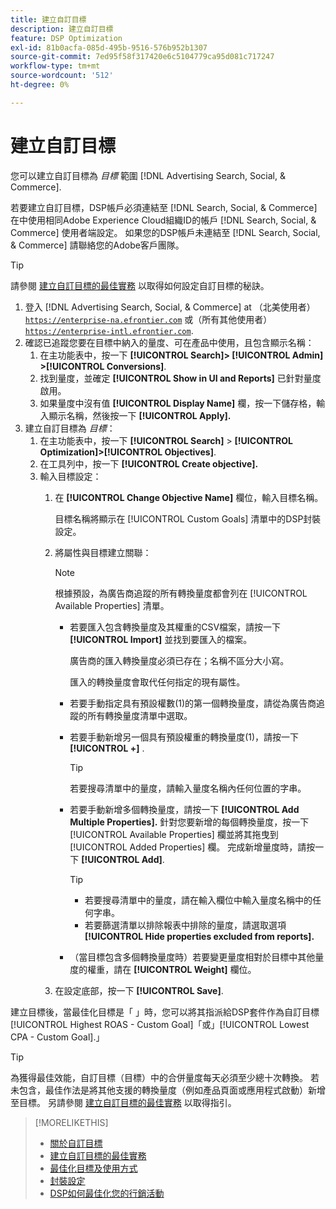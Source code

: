 ```yaml
---
title: 建立自訂目標
description: 建立自訂目標
feature: DSP Optimization
exl-id: 81b0acfa-085d-495b-9516-576b952b1307
source-git-commit: 7ed95f58f317420e6c5104779ca95d081c717247
workflow-type: tm+mt
source-wordcount: '512'
ht-degree: 0%

---
```


# 建立自訂目標

您可以建立自訂目標為 *目標* 範圍 [!DNL Advertising Search, Social, & Commerce].

若要建立自訂目標，DSP帳戶必須連結至 [!DNL Search, Social, & Commerce] 在中使用相同Adobe Experience Cloud組織ID的帳戶 [!DNL Search, Social, & Commerce] 使用者端設定。 如果您的DSP帳戶未連結至 [!DNL Search, Social, & Commerce] 請聯絡您的Adobe客戶團隊。

>[!TIP]
>
>請參閱 [建立自訂目標的最佳實務](custom-goal-best-practices.md) 以取得如何設定自訂目標的秘訣。

1. 登入 [!DNL Advertising Search, Social, & Commerce] at （北美使用者） [`https://enterprise-na.efrontier.com`](https://enterprise-na.efrontier.com) 或（所有其他使用者） [`https://enterprise-intl.efrontier.com`](https://enterprise-intl.efrontier.com).
1. 確認已追蹤您要在目標中納入的量度、可在產品中使用，且包含顯示名稱：
   1. 在主功能表中，按一下 **[!UICONTROL Search]> [!UICONTROL Admin] >[!UICONTROL Conversions]**.
   1. 找到量度，並確定 **[!UICONTROL Show in UI and Reports]** 已針對量度啟用。
   1. 如果量度中沒有值 **[!UICONTROL Display Name]** 欄，按一下儲存格，輸入顯示名稱，然後按一下 **[!UICONTROL Apply].**
1. 建立自訂目標為 *目標*：
   1. 在主功能表中，按一下 **[!UICONTROL Search]** > **[!UICONTROL Optimization]>[!UICONTROL Objectives]**.
   1. 在工具列中，按一下 **[!UICONTROL Create objective].**
   1. 輸入目標設定：
      1. 在 **[!UICONTROL Change Objective Name]** 欄位，輸入目標名稱。

         目標名稱將顯示在 [!UICONTROL Custom Goals] 清單中的DSP封裝設定。

      1. 將屬性與目標建立關聯：

         >[!NOTE]
         >
         > 根據預設，為廣告商追蹤的所有轉換量度都會列在 [!UICONTROL Available Properties] 清單。

         * 若要匯入包含轉換量度及其權重的CSV檔案，請按一下 **[!UICONTROL Import]** 並找到要匯入的檔案。

           廣告商的匯入轉換量度必須已存在；名稱不區分大小寫。

           匯入的轉換量度會取代任何指定的現有屬性。

         * 若要手動指定具有預設權數(1)的第一個轉換量度，請從為廣告商追蹤的所有轉換量度清單中選取。

         * 若要手動新增另一個具有預設權重的轉換量度(1)，請按一下 **[!UICONTROL +]** .

           >[!TIP]
           >
           > 若要搜尋清單中的量度，請輸入量度名稱內任何位置的字串。

         * 若要手動新增多個轉換量度，請按一下 **[!UICONTROL Add Multiple Properties].** 針對您要新增的每個轉換量度，按一下 [!UICONTROL Available Properties] 欄並將其拖曳到 [!UICONTROL Added Properties] 欄。 完成新增量度時，請按一下 **[!UICONTROL Add]**.

           >[!TIP]
           >
           >* 若要搜尋清單中的量度，請在輸入欄位中輸入量度名稱中的任何字串。
           >* 若要篩選清單以排除報表中排除的量度，請選取選項 **[!UICONTROL Hide properties excluded from reports].**

         * （當目標包含多個轉換量度時）若要變更量度相對於目標中其他量度的權重，請在 **[!UICONTROL Weight]** 欄位。

      1. 在設定底部，按一下 **[!UICONTROL Save]**.

建立目標後，當最佳化目標是「 」時，您可以將其指派給DSP套件作為自訂目標[!UICONTROL Highest ROAS - Custom Goal]「或」[!UICONTROL Lowest CPA - Custom Goal].」

>[!TIP]
>
>為獲得最佳效能，自訂目標（目標）中的合併量度每天必須至少總十次轉換。 若未包含，最佳作法是將其他支援的轉換量度（例如產品頁面或應用程式啟動）新增至目標。 另請參閱 [建立自訂目標的最佳實務](custom-goal-best-practices.md) 以取得指引。

>[!MORELIKETHIS]
>
>* [關於自訂目標](custom-goal-about.md)
>* [建立自訂目標的最佳實務](custom-goal-best-practices.md)
>* [最佳化目標及使用方式](optimization-goals.md)
>* [封裝設定](/help/dsp/campaign-management/packages/package-settings.md)
> * [DSP如何最佳化您的行銷活動](optimization-how-dsp-optimizes-campaigns.md)
